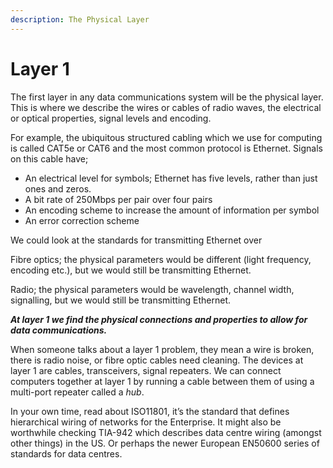 ```yaml
---
description: The Physical Layer
---
```


# Layer 1

The first layer in any data communications system will be the physical layer. This is where we describe the wires or cables of radio waves, the electrical or optical properties, signal levels and encoding.&#x20;

For example, the ubiquitous structured cabling which we use for computing is called CAT5e or CAT6 and the most common protocol is Ethernet. Signals on this cable have;&#x20;

* An electrical level for symbols; Ethernet has five levels, rather than just ones and zeros.
* A bit rate of 250Mbps per pair over four pairs
* An encoding scheme to increase the amount of information per symbol
* An error correction scheme&#x20;

We could look at the standards for transmitting Ethernet over&#x20;

Fibre optics; the physical parameters would be different (light frequency, encoding etc.), but we would still be transmitting Ethernet.&#x20;

Radio; the physical parameters would be wavelength, channel width, signalling, but we would still be transmitting Ethernet.&#x20;

_**At layer 1 we find the physical connections and properties to allow for data communications.**_&#x20;

When someone talks about a layer 1 problem, they mean a wire is broken, there is radio noise, or fibre optic cables need cleaning. The devices at layer 1 are cables, transceivers, signal repeaters. We can connect computers together at layer 1 by running a cable between them of using a multi-port repeater called a _hub_.&#x20;

In your own time, read about ISO11801, it’s the standard that defines hierarchical wiring of networks for the Enterprise. It might also be worthwhile checking TIA-942 which describes data centre wiring (amongst other things) in the US. Or perhaps the newer European EN50600 series of standards for data centres.
